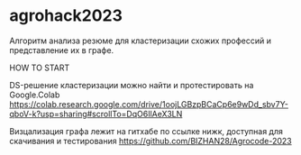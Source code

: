 # agrohack2023
Алгоритм анализа резюме для кластеризации схожих профессий и представление их в графе.

HOW TO START 

DS-решение кластеризации можно найти и протестировать на Google.Colab
https://colab.research.google.com/drive/1oojLGBzpBCaCp6e9wDd_sbv7Y-qboV-k?usp=sharing#scrollTo=DqO6IlAeX3LN

Визцализация графа лежит на гитхабе по ссылке нижк,  доступная для скачивания и тестирования
https://github.com/BIZHAN28/Agrocode-2023


